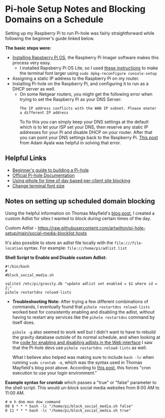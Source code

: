 # Pi-hole Setup Notes and Blocking Domains on a Schedule

Setting up my Raspberry Pi to run Pi-hole was fairly straightforward while following the beginner's guide linked below.

**The basic steps were:**
  - [Installing Rapsberry Pi OS](https://youtu.be/ntaXWS8Lk34), the Raspberry Pi Imager software makes this process very easy.
    - I installed Rapsberry Pi OS Lite, so I used [these instructions](https://www.stevencombs.com/raspberrypi/2016/05/18/change-terminal-font-size-raspi.html) to make the terminal font larger using `sudo dpkg-reconfigure console-setup`
  - Assigning a static IP address to the Raspberry Pi on my router.
  - Installing Pi-hole on the Raspberry Pi, and configuring it to run as a DHCP server as well.
    - On some Netgear routers, you might get the following error when trying to set the Raspberry Pi as your DNS Server:
      ```
      The IP address conflicts with the WAN IP subnet. Please eneter a different IP address
      ```
      To fix this you can simply keep your DNS settings at the default which is to let your ISP set your DNS, then reserve any static IP addresses for your Pi and disable DHCP on your router. After that you can point your DNS settings back to the Raspberry Pi. [This post](https://www.adamayala.com/blog/2019/08/06/netgears-static-ip-flaw-with-alternate-dns-servers/) from  Adam Ayala was helpful in solving that error.

## Helpful Links
- [Beginner's guide to building a Pi-hole](https://github.com/tgjohnst/pihole-guide)
- [Official Pi-hole Documentation](https://docs.pi-hole.net/)
- [Using pihole for time of day based per-client site blocking](https://thegreata.pe/articles/2021/02/28/pihole/)
- [Change terminal font size](https://www.stevencombs.com/raspberrypi/2016/05/18/change-terminal-font-size-raspi.html)

## Notes on setting up scheduled domain blocking
Using the helpful information on Thomas Mayfield's [blog post](https://thegreata.pe/articles/2021/02/28/pihole/), I created a custom Adlist for sites I wanted to block during certain times of the day.

Custom Adlist - https://raw.githubusercontent.com/artwilton/pi-hole-setup/main/social-media-blocklist.hosts

It's also possible to store an adlist file locally with the `file:///file-location` syntax. For example: `file:///home/pi/adlist.list`

**Shell Script to Enable and Disable custom Adlist:**
```
#!/bin/bash
#
#block_social_media.sh

sqlite3 /etc/pi/gravity.db "update adlist set enabled = $1 where id = 2;"
pihole restartdns reload-lists
```

- **Troubleshooting Note:** After trying a few different combinations of commands, I eventually found that `pihole restartdns reload-lists` worked best for consistently enabling and disabling the adlist, without having to restart any services like the `pihole restartdns` command by itself does.

  `pihole -g` also seemed to work well but I didn't want to have to rebuild the gravity database outside of its normal schedule, and when looking at the [code for enabling and disabling adlists in the Web interface](https://github.com/pi-hole/AdminLTE/blob/64bbce906b31c213183db7b6f0547513423e4bbf/scripts/pi-hole/php/groups.php#L1232) I saw that the Pi-hole devs use `pihole restartdns reload-lists` as well.

  What I believe also helped was making sure to include `bash -lc` when running `sudo crontab -e`, which was the syntax used in Thomas Mayfield's blog post above. According to [this post](https://unix.stackexchange.com/a/121489), this forces "cron execution to use your login environment."

**Example syntax for crontab** which passes a "true" or "false" parameter to the shell script. This would un-block social media websites from 8:00 AM to 11:00 AM.
```
# m h dom mon dow command
00 8 * * * bash -lc "/home/pi/block_social_media.sh false"
0 11 * * * bash -lc "/home/pi/block_social_media.sh true"
```
